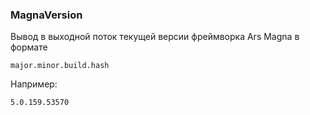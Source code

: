 ﻿### MagnaVersion

Вывод в выходной поток текущей версии фреймворка Ars Magna в формате

```
major.minor.build.hash
```

Например:

```
5.0.159.53570
```
